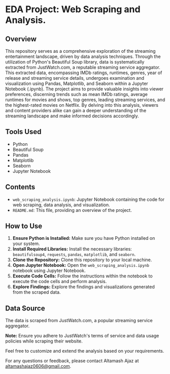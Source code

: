 # EDA Project: Web Scraping and Analysis.

## Overview
This repository serves as a comprehensive exploration of the streaming entertainment landscape, driven by data analysis techniques. Through the utilization of Python's Beautiful Soup library, data is systematically extracted from JustWatch.com, a reputable streaming service aggregator. This extracted data, encompassing IMDb ratings, runtimes, genres, year of release and streaming service details, undergoes examination and visualization using Pandas, Matplotlib, and Seaborn within a Jupyter Notebook (.ipynb). The project aims to provide valuable insights into viewer preferences, discerning trends such as mean IMDb ratings, average runtimes for movies and shows, top genres, leading streaming services, and the highest-rated movies on Netflix. By delving into this analysis, viewers and content providers alike can gain a deeper understanding of the streaming landscape and make informed decisions accordingly.

## Tools Used
- Python
- Beautiful Soup
- Pandas
- Matplotlib
- Seaborn
- Jupyter Notebook

## Contents
- `web_scraping_analysis.ipynb`: Jupyter Notebook containing the code for web scraping, data analysis, and visualization.
- `README.md`: This file, providing an overview of the project.

## How to Use
1. **Ensure Python is Installed:** Make sure you have Python installed on your system.
2. **Install Required Libraries:** Install the necessary libraries: `beautifulsoup4`, `requests`, `pandas`, `matplotlib`, and `seaborn`.
3. **Clone the Repository:** Clone this repository to your local machine.
4. **Open Jupyter Notebook:** Open the `web_scraping_analysis.ipynb` notebook using Jupyter Notebook.
5. **Execute Code Cells:** Follow the instructions within the notebook to execute the code cells and perform analysis.
6. **Explore Findings:** Explore the findings and visualizations generated from the scraped data.

## Data Source
The data is scraped from JustWatch.com, a popular streaming service aggregator.

**Note:** Ensure you adhere to JustWatch's terms of service and data usage policies while scraping their website.

Feel free to customize and extend the analysis based on your requirements.

For any questions or feedback, please contact Altamash Ajaz at altamashajaz0606@gmail.com.
